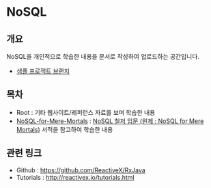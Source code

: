 # NoSQL

## 개요

NoSQL을 개인적으로 학습한 내용을 문서로 작성하여 업로드하는 공간입니다.

- [샘플 프로젝트 브랜치](https://github.com/yenarue/myStudyRepo/tree/sample-projects/NoSQL)

## 목차

- Root : 기타 웹사이트/레퍼런스 자료를 보며 학습한 내용
- [NoSQL-for-Mere-Mortals](./NoSQL-for-Mere-Mortals) : [NoSQL 철저 입문 (원제 : NoSQL for Mere Mortals)](http://www.aladin.co.kr/shop/wproduct.aspx?ItemId=72050633) 서적을 참고하여 학습한 내용

## 관련 링크

- Github : https://github.com/ReactiveX/RxJava
- Tutorials : http://reactivex.io/tutorials.html

